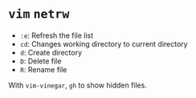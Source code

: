 # `vim` `netrw`

- `:e`: Refresh the file list
- `cd`: Changes working directory to current directory
- `d`: Create directory
- `D`: Delete file
- `R`: Rename file

With `vim-vinegar`, `gh` to show hidden files.

